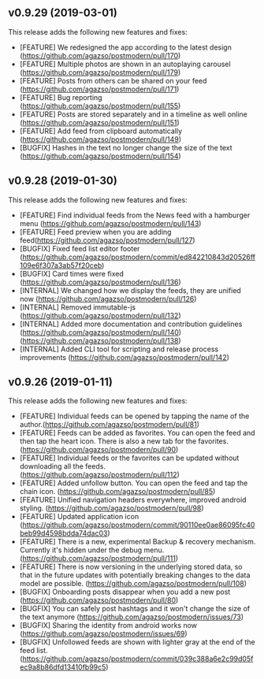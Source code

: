 ## v0.9.29 (2019-03-01)

This release adds the following new features and fixes:

- [FEATURE] We redesigned the app according to the latest design (https://github.com/agazso/postmodern/pull/170)
- [FEATURE] Multiple photos are shown in an autoplaying carousel (https://github.com/agazso/postmodern/pull/179)
- [FEATURE] Posts from others can be shared on your feed (https://github.com/agazso/postmodern/pull/171)
- [FEATURE] Bug reporting (https://github.com/agazso/postmodern/pull/155)
- [FEATURE] Posts are stored separately and in a timeline as well online (https://github.com/agazso/postmodern/pull/151)
- [FEATURE] Add feed from clipboard automatically (https://github.com/agazso/postmodern/pull/149)
- [BUGFIX] Hashes in the text no longer change the size of the text (https://github.com/agazso/postmodern/pull/154)

## v0.9.28 (2019-01-30)

This release adds the following new features and fixes:

- [FEATURE] Find individual feeds from the News feed with a hamburger menu
(https://github.com/agazso/postmodern/pull/143)
- [FEATURE] Feed preview when you are adding feed(https://github.com/agazso/postmodern/pull/127)
- [BUGFIX] Fixed feed list editor footer (https://github.com/agazso/postmodern/commit/ed842210843d20526ff109e6f307a3ab57f20ceb)
- [BUGFIX] Card times were fixed (https://github.com/agazso/postmodern/pull/136)
- [INTERNAL] We changed how we display the feeds, they are unified now (https://github.com/agazso/postmodern/pull/126)
- [INTERNAL] Removed immutable-js (https://github.com/agazso/postmodern/pull/132)
- [INTERNAL] Added more documentation and contribution guidelines (https://github.com/agazso/postmodern/pull/140) (https://github.com/agazso/postmodern/pull/138)
- [INTERNAL] Added CLI tool for scripting and release process improvements (https://github.com/agazso/postmodern/pull/142)


## v0.9.26 (2019-01-11)

This release adds the following new features and fixes:

- [FEATURE] Individual feeds can be opened by tapping the name of the author.(https://github.com/agazso/postmodern/pull/81)
- [FEATURE] Feeds can be added as favorites. You can open the feed and then tap the heart icon. There is also a new tab for the favorites. (https://github.com/agazso/postmodern/pull/90)
- [FEATURE] Individual feeds or the favorites can be updated without downloading all the feeds. (https://github.com/agazso/postmodern/pull/112)
- [FEATURE] Added unfollow button. You can open the feed and tap the chain icon. (https://github.com/agazso/postmodern/pull/85)
- [FEATURE] Unified navigation headers everywhere, improved android styling. (https://github.com/agazso/postmodern/pull/98)
- [FEATURE] Updated application icon
(https://github.com/agazso/postmodern/commit/90110ee0ae86095fc40beb99d4598bdda74dac03)
- [FEATURE] There is a new, experimental Backup & recovery mechanism. Currently it's hidden under the debug menu. (https://github.com/agazso/postmodern/pull/111)
- [FEATURE] There is now versioning in the underlying stored data, so that in the future updates with potentially breaking changes to the data model are possible. (https://github.com/agazso/postmodern/pull/108)
- [BUGFIX] Onboarding posts disappear when you add a new post (https://github.com/agazso/postmodern/pull/80)
- [BUGFIX] You can safely post hashtags and it won't change the size of the text anymore (https://github.com/agazso/postmodern/issues/73)
- [BUGFIX] Sharing the identity from android works now (https://github.com/agazso/postmodern/issues/69)
- [BUGFIX] Unfollowed feeds are shown with lighter gray at the end of the feed list. (https://github.com/agazso/postmodern/commit/039c388a6e2c99d05fec9a8b86dfd13410fb99c5)
